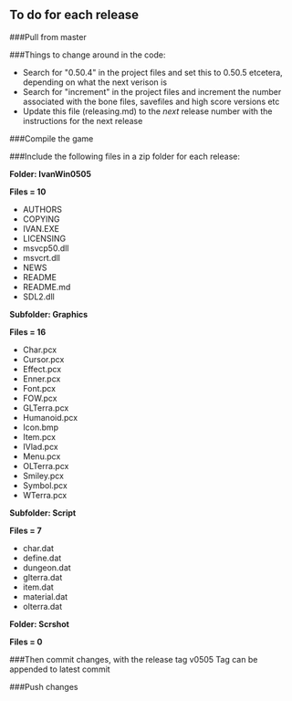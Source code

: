 To do for each release
----------------------

###Pull from master

###Things to change around in the code:

 - Search for "0.50.4" in the project files and set this to 0.50.5 etcetera, depending on what the next verison is
 - Search for "increment" in the project files and increment the number associated with the bone files, savefiles and high score versions etc
 - Update this file (releasing.md) to the _next_ release number with the instructions for the next release

###Compile the game

###Include the following files in a zip folder for each release:

**Folder: IvanWin0505**

**Files = 10**

  - AUTHORS
  - COPYING
  - IVAN.EXE
  - LICENSING
  - msvcp50.dll
  - msvcrt.dll
  - NEWS
  - README
  - README.md
  - SDL2.dll

**Subfolder: Graphics**

**Files = 16**

  - Char.pcx
  - Cursor.pcx
  - Effect.pcx
  - Enner.pcx
  - Font.pcx
  - FOW.pcx
  - GLTerra.pcx
  - Humanoid.pcx
  - Icon.bmp
  - Item.pcx
  - IVlad.pcx
  - Menu.pcx
  - OLTerra.pcx
  - Smiley.pcx
  - Symbol.pcx
  - WTerra.pcx

**Subfolder: Script**

**Files = 7**

  - char.dat
  - define.dat
  - dungeon.dat
  - glterra.dat
  - item.dat
  - material.dat
  - olterra.dat

**Folder: Scrshot**

**Files = 0**

###Then commit changes, with the release tag v0505
Tag can be appended to latest commit

###Push changes